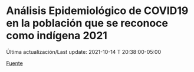# Análisis Epidemiológico de COVID19 en la población que se reconoce como indígena 2021

 Última actualización/Last update: 2021-10-14 T 20:38:00-05:00

 [Fuente](https://www.gob.mx/salud/documentos/analisis-epidemiologico-de-covid19-en-la-poblacion-que-se-reconoce-como-indigena-2021)

